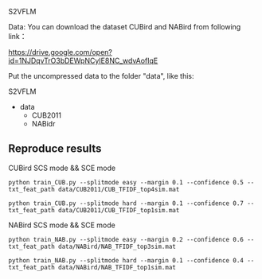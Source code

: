 S2VFLM

Data: You can download the dataset CUBird and NABird from following link：

https://drive.google.com/open?id=1NJDqvTrO3bDEWpNCyIE8NC_wdvAofIqE

Put the uncompressed data to the folder "data", like this:

S2VFLM

- data
  - CUB2011
  - NABidr

## Reproduce results

CUBird SCS mode && SCE mode

```
python train_CUB.py --splitmode easy --margin 0.1 --confidence 0.5 --txt_feat_path data/CUB2011/CUB_TFIDF_top4sim.mat

python train_CUB.py --splitmode hard --margin 0.1 --confidence 0.7 --txt_feat_path data/CUB2011/CUB_TFIDF_top1sim.mat
```

NABird SCS mode && SCE mode

```
python train_NAB.py --splitmode easy --margin 0.2 --confidence 0.6 --txt_feat_path data/NABird/NAB_TFIDF_top3sim.mat

python train_NAB.py --splitmode hard --margin 0.1 --confidence 0.4 --txt_feat_path data/NABird/NAB_TFIDF_top1sim.mat
```

